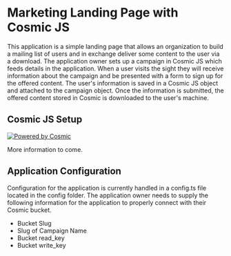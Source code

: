 # Marketing Landing Page with Cosmic JS

This application is a simple landing page that allows an organization to build a mailing list of users and in exchange deliver some content to the user via a download.
The application owner sets up a campaign in Cosmic JS which feeds details in the application. When a user visits the sight they will receive information about the campaign and
be presented with a form to sign up for the offered content. The user's information is saved in a Cosmic JS object and attached to the campaign object. Once the information is submitted, the offered content stored in Cosmic is
downloaded to the user's machine.

## Cosmic JS Setup

[![Powered by Cosmic](https://web-assets.cosmicjs.com/images/powered-by-cosmic.svg)](https://app.cosmicjs.com/add-bucket?import_bucket=5f52a4e110dbb60008716d5f)

More information to come.

## Application Configuration

Configuration for the application is currently handled in a config.ts file located in the config folder. The application owner needs to supply the following information for the application to properly connect with their Cosmic bucket.

- Bucket Slug
- Slug of Campaign Name
- Bucket read_key
- Bucket write_key
